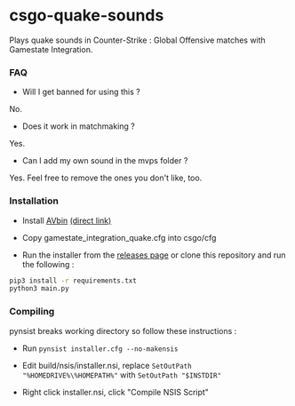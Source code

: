 # csgo-quake-sounds

Plays quake sounds in Counter-Strike : Global Offensive matches with Gamestate Integration.

### FAQ

* Will I get banned for using this ?

No.

* Does it work in matchmaking ?

Yes.

* Can I add my own sound in the mvps folder ?

Yes. Feel free to remove the ones you don't like, too.

### Installation

* Install [AVbin](https://github.com/AVbin/AVbin/downloads) [(direct link)](https://github.com/downloads/AVbin/AVbin/AVbin11alpha4-win64.exe)

* Copy gamestate_integration_quake.cfg into csgo/cfg

* Run the installer from the [releases page](https://github.com/kiwec/csgo-quake-sounds/releases) or clone this repository and run the following :

```sh
pip3 install -r requirements.txt
python3 main.py
```

### Compiling

pynsist breaks working directory so follow these instructions :

* Run `pynsist installer.cfg --no-makensis`

* Edit build/nsis/installer.nsi, replace `SetOutPath "%HOMEDRIVE%\%HOMEPATH%"` with `SetOutPath "$INSTDIR"`

* Right click installer.nsi, click "Compile NSIS Script"
